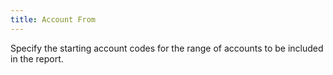 ```yaml
---
title: Account From
---
```



Specify the starting account codes for the range of accounts to be included in the report.
